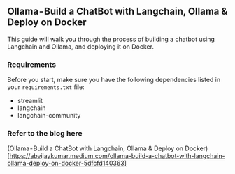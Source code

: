 

## Ollama - Build a ChatBot with Langchain, Ollama & Deploy on Docker

This guide will walk you through the process of building a chatbot using Langchain and Ollama, and deploying it on Docker.

### Requirements

Before you start, make sure you have the following dependencies listed in your `requirements.txt` file:

- streamlit
- langchain
- langchain-community

### Refer to the blog here

(Ollama - Build a ChatBot with Langchain, Ollama & Deploy on Docker)[https://abvijaykumar.medium.com/ollama-build-a-chatbot-with-langchain-ollama-deploy-on-docker-5dfcfd140363]
